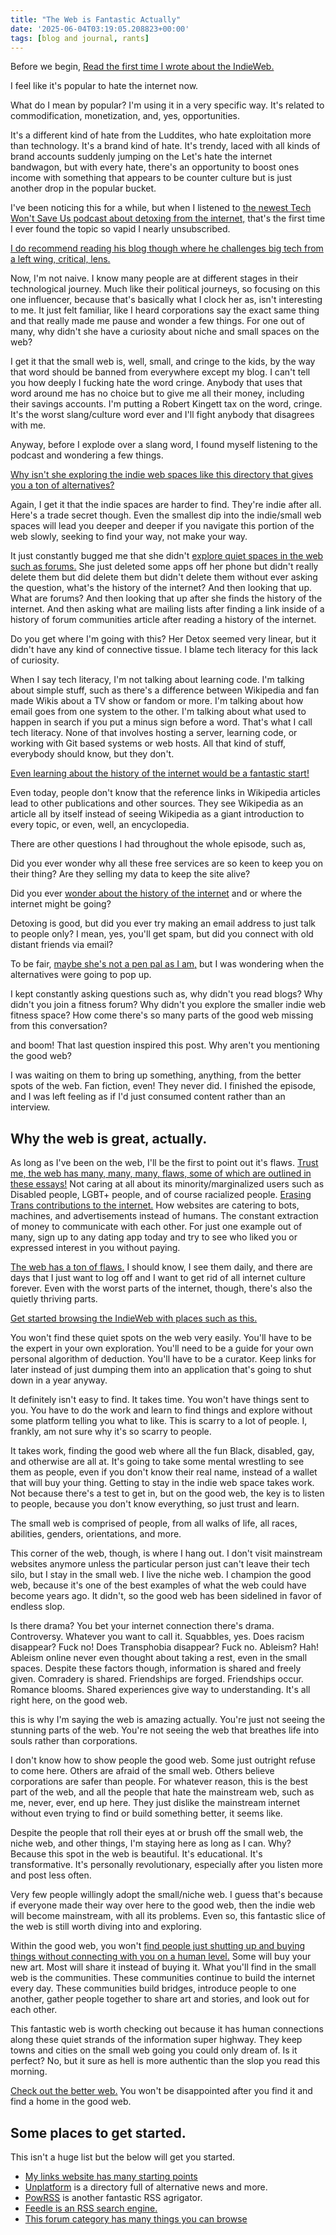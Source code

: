 ```yaml
---
title: "The Web is Fantastic Actually"
date: '2025-06-04T03:19:05.208823+00:00'
tags: [blog and journal, rants]
---
```


Before we begin, [Read the first time I wrote about the IndieWeb.](/posts/6158)

I feel like it's popular to hate the internet now.

What do I mean by popular? I'm using it in a very specific way. It's related to commodification, monetization, and, yes, opportunities.

It's a different kind of hate from the Luddites, who hate exploitation more than technology. It's a brand kind of hate. It's trendy, laced with all kinds of brand accounts suddenly jumping on the Let's hate the internet bandwagon, but with every hate, there's an opportunity to boost ones income with something that appears to be counter culture but is just another drop in the popular bucket.

I've been noticing this for a while, but when I listened to [the newest Tech Won't Save Us podcast about detoxing from the internet,](https://techwontsave.us/episode/278_the_case_for_a_digital_detox_w_casey_johnston/) that's the first time I ever found the topic so vapid I nearly unsubscribed.

[I do recommend reading his blog though where he challenges big tech from a left wing, critical, lens.](https://www.disconnect.blog/)

Now, I'm not naive. I know many people are at different stages in their technological journey. Much like their political journeys, so focusing on this one influencer, because that's basically what I clock her as, isn't interesting to me. It just felt familiar, like I heard corporations say the exact same thing and that really made me pause and wonder a few things. For one out of many, why didn't she have a curiosity about niche and small spaces on the web?

I get it that the small web is, well, small, and cringe to the kids, by the way that word should be banned from everywhere except my blog. I can't tell you how deeply I fucking hate the word cringe. Anybody that uses that word around me has no choice but to give me all their money, including their savings accounts. I'm putting a Robert Kingett tax on the word, cringe. It's the worst slang/culture word ever and I'll fight anybody that disagrees with me.

Anyway, before I explode over a slang word, I found myself listening to the podcast and wondering a few things.

[Why isn't she exploring the indie web spaces like this directory that gives you a ton of alternatives?](https://unplatform.fromthesuperhighway.com/)

Again, I get it that the indie spaces are harder to find. They're indie after all. Here's a trade secret though. Even the smallest dip into the indie/small web spaces will lead you deeper and deeper if you navigate this portion of the web slowly, seeking to find your way, not make your way.

It just constantly bugged me that she didn't [explore quiet spaces in the web such as forums.](http://smallforums.terraaeon.com/) She just deleted some apps off her phone but didn't really delete them but did delete them but didn't delete them without ever asking the question, what's the history of the internet? And then looking that up. What are forums? And then looking that up after she finds the history of the internet. And then asking what are mailing lists after finding a link inside of a history of forum communities article after reading a history of the internet.

Do you get where I'm going with this? Her Detox seemed very linear, but it didn't have any kind of connective tissue. I blame tech literacy for this lack of curiosity.

When I say tech literacy, I'm not talking about learning code. I'm talking about simple stuff, such as there's a difference between Wikipedia and fan made Wikis about a TV show or fandom or more. I'm talking about how email goes from one system to the other. I'm talking about what used to happen in search if you put a minus sign before a word. That's what I call tech literacy. None of that involves hosting a server, learning code, or working with Git based systems or web hosts. All that kind of stuff, everybody should know, but they don't.

[Even learning about the history of the internet would be a fantastic start!](https://thehistoryoftheweb.com/)

Even today, people don't know that the reference links in Wikipedia articles lead to other publications and other sources. They see Wikipedia as an article all by itself instead of seeing Wikipedia as a giant introduction to every topic, or even, well, an encyclopedia.

There are other questions I had throughout the whole episode, such as,

Did you ever wonder why all these free services are so keen to keep you on their thing? Are they selling my data to keep the site alive?

Did you ever [wonder about the history of the internet](https://thehistoryoftheweb.com/) and or where the internet might be going?

Detoxing is good, but did you ever try making an email address to just talk to people only? I mean, yes, you'll get spam, but did you connect with old distant friends via email?

To be fair, [maybe she's not a pen pal as I am,](/posts/6662) but I was wondering when the alternatives were going to pop up.

I kept constantly asking questions such as, why didn't you read blogs? Why didn't you join a fitness forum? Why didn't you explore the smaller indie web fitness space? How come there's so many parts of the good web missing from this conversation?

and boom! That last question inspired this post. Why aren't you mentioning the good web?

I was waiting on them to bring up something, anything, from the better spots of the web. Fan fiction, even! They never did. I finished the episode, and I was left feeling as if I'd just consumed content rather than an interview.

## Why the web is great, actually.

As long as I've been on the web, I'll be the first to point out it's flaws. [Trust me, the web has many, many, many, flaws, some of which are outlined in these essays!](https://darkforest.metalabel.com/) Not caring at all about its minority/marginalized users such as Disabled people, LGBT+ people, and of course racialized people. [Erasing Trans contributions to the internet.](https://nyupress.org/9781479818310/the-two-revolutions/) How websites are catering to bots, machines, and advertisements instead of humans. The constant extraction of money to communicate with each other. For just one example out of many, sign up to any dating app today and try to see who liked you or expressed interest in you without paying.

[The web has a ton of flaws.](https://darkforest.metalabel.com/) I should know, I see them daily, and there are days that I just want to log off and I want to get rid of all internet culture forever. Even with the worst parts of the internet, though, there's also the quietly thriving parts.

[Get started browsing the IndieWeb with places such as this.](https://discourse.32bit.cafe/c/links/45)

You won't find these quiet spots on the web very easily. You'll have to be the expert in your own exploration. You'll need to be a guide for your own personal algorithm of deduction. You'll have to be a curator. Keep links for later instead of just dumping them into an application that's going to shut down in a year anyway.

It definitely isn't easy to find. It takes time. You won't have things sent to you. You have to do the work and learn to find things and explore without some platform telling you what to like. This is scarry to a lot of people. I, frankly, am not sure why it's so scarry to people.

It takes work, finding the good web where all the fun Black, disabled, gay, and otherwise are all at. It's going to take some mental wrestling to see them as people, even if you don't know their real name, instead of a wallet that will buy your thing. Getting to stay in the indie web space takes work. Not because there's a test to get in, but on the good web, the key is to listen to people, because you don't know everything, so just trust and learn.

The small web is comprised of people, from all walks of life, all races, abilities, genders, orientations, and more.

This corner of the web, though, is where I hang out. I don't visit mainstream websites anymore unless the particular person just can't leave their tech silo, but I stay in the small web. I live the niche web. I champion the good web, because it's one of the best examples of what the web could have become years ago. It didn't, so the good web has been sidelined in favor of endless slop.

Is there drama? You bet your internet connection there's drama. Controversy. Whatever you want to call it. Squabbles, yes. Does racism disappear? Fuck no! Does Transphobia disappear? Fuck no. Ableism? Hah! Ableism online never even thought about taking a rest, even in the small spaces. Despite these factors though, information is shared and freely given. Comradery is shared. Friendships are forged. Friendships occur. Romance blooms. Shared experiences give way to understanding. It's all right here, on the good web.

this is why I'm saying the web is amazing actually. You're just not seeing the stunning parts of the web. You're not seeing the web that breathes life into souls rather than corporations.

I don't know how to show people the good web. Some just outright refuse to come here. Others are afraid of the small web. Others believe corporations are safer than people. For whatever reason, this is the best part of the web, and all the people that hate the mainstream web, such as me, never, ever, end up here. They just dislike the mainstream internet without even trying to find or build something better, it seems like.

Despite the people that roll their eyes at or brush off the small web, the niche web, and other things, I'm staying here as long as I can. Why? Because this spot in the web is beautiful. It's educational. It's transformative. It's personally revolutionary, especially after you listen more and post less often.

Very few people willingly adopt the small/niche web. I guess that's because if everyone made their way over here to the good web, then the indie web will become mainstream, with all its problems. Even so, this fantastic slice of the web is still worth diving into and exploring.

Within the good web, you won't [find people just shutting up and buying things without connecting with you on a human level.](https://www.lesswrong.com/out?url=https%3A%2F%2Fcatvalente.substack.com%2Fp%2Fstop-talking-to-each-other-and-start) Some will buy your new art. Most will share it instead of buying it. What you'll find in the small web is the communities. These communities continue to build the internet every day. These communities build bridges, introduce people to one another, gather people together to share art and stories, and look out for each other.

This fantastic web is worth checking out because it has human connections along these quiet strands of the information super highway. They keep towns and cities on the small web going you could only dream of. Is it perfect? No, but it sure as hell is more authentic than the slop you read this morning.

[Check out the better web.](https://unplatform.fromthesuperhighway.com/database/) You won't be disappointed after you find it and find a home in the good web.

## Some places to get started.

This isn't a huge list but the below will get you started.

* [My links website has many starting points](https://kingettlinks.bearblog.dev/)
* [Unplatform](https://unplatform.fromthesuperhighway.com/) is a directory full of alternative news and more.
* [PowRSS](https://powrss.com/) is another fantastic RSS agrigator.
* [Feedle is an RSS search engine.](https://feedle.world/)
* [This forum category has many things you can browse](https://discourse.32bit.cafe/c/links/45)